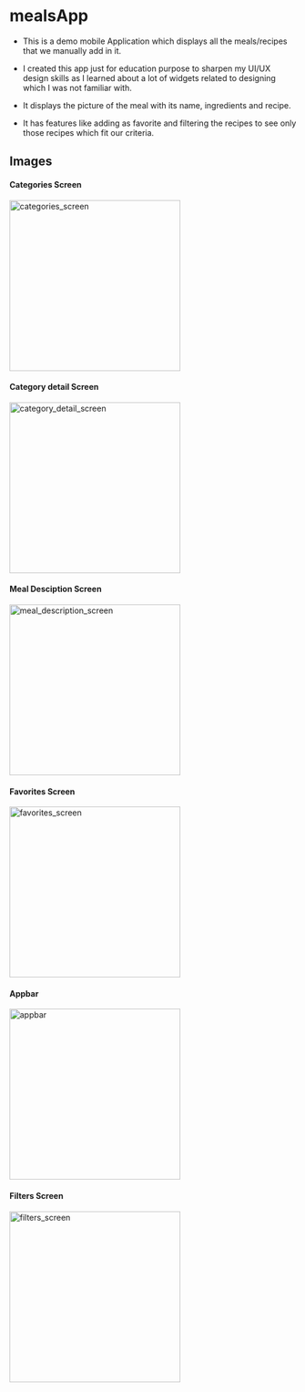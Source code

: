 
# mealsApp

- This is a demo mobile Application which displays all the meals/recipes that we manually add in it.

- I created this app just for education purpose to sharpen my UI/UX design skills as I learned about a lot of widgets related to designing which I was not familiar with. 

- It displays the picture of the meal with its name, ingredients and recipe.

- It has features like adding as favorite and filtering the recipes to see only those recipes which fit our criteria.

## Images

#### Categories Screen
<img src="images/categories_screen.jpg"
alt="categories_screen" width="300"/>

#### Category detail Screen
<img src="images/category_all_meals.jpg" alt="category_detail_screen" width="300"/>

#### Meal Desciption Screen
<img src="images/meal_description_screen.jpg" alt="meal_description_screen" width="300"/>

#### Favorites Screen
<img src="images/favorites_screen.jpg" alt="favorites_screen" width="300"/>

#### Appbar
<img src="images/appbar.jpg" alt="appbar" width="300"/>

#### Filters Screen
<img src="images/filters_screen.jpg" alt="filters_screen" width="300"/>